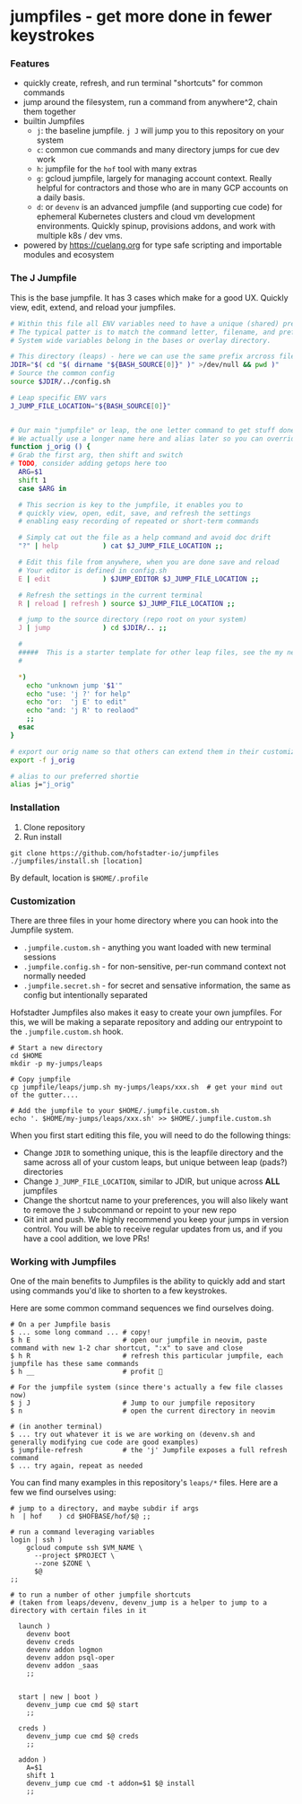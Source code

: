 # jumpfiles - get more done in fewer keystrokes


### Features

- quickly create, refresh, and run terminal "shortcuts" for common commands
- jump around the filesystem, run a command from anywhere^2, chain them together
- builtin Jumpfiles
    - `j`: the baseline jumpfile. `j J` will jump you to this repository on your system
    - `c`: common cue commands and many directory jumps for cue dev work
    - `h`: jumpfile for the `hof` tool with many extras
    - `g`: gcloud jumpfile, largely for managing account context. Really helpful for contractors and those who are in many GCP accounts on a daily basis.
    - `d`: or `devenv` is an advanced jumpfile (and supporting cue code) for ephemeral Kubernetes clusters and cloud vm development environments. Quickly spinup, provisions addons, and work with multiple k8s / dev vms.
- powered by https://cuelang.org for type safe scripting and importable modules and ecosystem

### The J Jumpfile

This is the base jumpfile. It has 3 cases which make for a good UX.
Quickly view, edit, extend, and reload your jumpfiles.

```bash
# Within this file all ENV variables need to have a unique (shared) prefix.
# The typical patter is to match the command letter, filename, and prefix the same.
# System wide variables belong in the bases or overlay directory.

# This directory (leaps) - here we can use the same prefix arcross files at the same level (different dirs still require different prefixes, which is why we do it)
JDIR="$( cd "$( dirname "${BASH_SOURCE[0]}" )" >/dev/null && pwd )"
# Source the common config
source $JDIR/../config.sh

# Leap specific ENV vars
J_JUMP_FILE_LOCATION="${BASH_SOURCE[0]}"


# Our main "jumpfile" or leap, the one letter command to get stuff done
# We actually use a longer name here and alias later so you can override it
function j_orig () {
# Grab the first arg, then shift and switch
# TODO, consider adding getops here too
  ARG=$1
  shift 1
  case $ARG in

  # This secrion is key to the jumpfile, it enables you to
  # quickly view, open, edit, save, and refresh the settings
  # enabling easy recording of repeated or short-term commands

  # Simply cat out the file as a help command and avoid doc drift
  "?" | help           ) cat $J_JUMP_FILE_LOCATION ;;

  # Edit this file from anywhere, when you are done save and reload
  # Your editor is defined in config.sh
  E | edit             ) $JUMP_EDITOR $J_JUMP_FILE_LOCATION ;;

  # Refresh the settings in the current terminal
  R | reload | refresh ) source $J_JUMP_FILE_LOCATION ;;

  # jump to the source directory (repo root on your system)
  J | jump             ) cd $JDIR/.. ;;

  #
  #####  This is a starter template for other leap files, see the my neighbors for examples of what you can put here
  #

  *) 
    echo "unknown jump '$1'"
    echo "use: 'j ?' for help"
    echo "or:  'j E' to edit"
    echo "and: 'j R' to reolaod"
    ;;
  esac
}

# export our orig name so that others can extend them in their customizations without the need to edit this file
export -f j_orig

# alias to our preferred shortie
alias j="j_orig"

```

### Installation

1. Clone repository
2. Run install

```
git clone https://github.com/hofstadter-io/jumpfiles
./jumpfiles/install.sh [location]
```

By default, location is `$HOME/.profile`


### Customization

There are three files in your home directory
where you can hook into the Jumpfile system.

- `.jumpfile.custom.sh` - anything you want loaded with new terminal sessions
- `.jumpfile.config.sh` - for non-sensitive, per-run command context not normally needed
- `.jumpfile.secret.sh` - for secret and sensative information, the same as config but intentionally separated

Hofstadter Jumpfiles also makes it easy to create your own jumpfiles.
For this, we will be making a separate repository and adding our entrypoint
to the `.jumpfile.custom.sh` hook.

```
# Start a new directory
cd $HOME
mkdir -p my-jumps/leaps

# Copy jumpfile
cp jumpfile/leaps/jump.sh my-jumps/leaps/xxx.sh  # get your mind out of the gutter....

# Add the jumpfile to your $HOME/.jumpfile.custom.sh 
echo '. $HOME/my-jumps/leaps/xxx.sh' >> $HOME/.jumpfile.custom.sh
```

When you first start editing this file, you will need to do the following things:

- Change `JDIR` to something unique, this is the leapfile directory and the same across
  all of your custom leaps, but unique between leap (pads?) directories
- Change `J_JUMP_FILE_LOCATION`, similar to JDIR, but unique across __ALL__ jumpfiles
- Change the shortcut name to your preferences, you will also likely want to remove the `J` subcommand or repoint to your new repo
- Git init and push. We highly recommend you keep your jumps in version control. You will be able to receive regular updates from us, and if you have a cool addition, we love PRs!

### Working with Jumpfiles

One of the main benefits to Jumpfiles is
the ability to quickly add and start using
commands you'd like to shorten to a few keystrokes.

Here are some common command sequences we find ourselves doing.

```
# On a per Jumpfile basis
$ ... some long command ... # copy!
$ h E                       # open our jumpfile in neovim, paste command with new 1-2 char shortcut, ":x" to save and close
$ h R                       # refresh this particular jumpfile, each jumpfile has these same commands
$ h __                      # profit 🤑

# For the jumpfile system (since there's actually a few file classes now)
$ j J                       # Jump to our jumpfile repository
$ n                         # open the current directory in neovim

# (in another terminal)
$ ... try out whatever it is we are working on (devenv.sh and generally modifying cue code are good examples)
$ jumpfile-refresh          # the 'j' Jumpfile exposes a full refresh command
$ ... try again, repeat as needed
```

You can find many examples in this repository's `leaps/*` files.
Here are a few we find ourselves using:

```
# jump to a directory, and maybe subdir if args
h  | hof    ) cd $HOFBASE/hof/$@ ;;

# run a command leveraging variables
login | ssh )
    gcloud compute ssh $VM_NAME \
      --project $PROJECT \
      --zone $ZONE \
      $@
;;

# to run a number of other jumpfile shortcuts
# (taken from leaps/devenv, devenv_jump is a helper to jump to a directory with certain files in it

  launch )
    devenv boot
    devenv creds
    devenv addon logmon
    devenv addon psql-oper
    devenv addon _saas
    ;;


  start | new | boot )
    devenv_jump cue cmd $@ start
    ;;

  creds )
    devenv_jump cue cmd $@ creds
    ;;

  addon )
    A=$1
    shift 1
    devenv_jump cue cmd -t addon=$1 $@ install
    ;;

```


